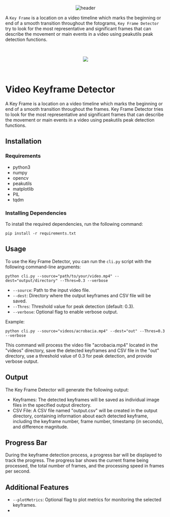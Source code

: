 <center>

   ![header](images/header.png)
    
</center>

A `Key Frame` is a location on a video timeline which marks the beginning or end of a smooth transition throughout the fotograms, `Key Frame Detector` try to look for the most representative and significant frames that can describe the movement or main events in a video using peakutils peak detection functions.

<br/>
<p align="center">

   <img src="images/demo.gif"> 

</p>
<br/>

# Video Keyframe Detector

A Key Frame is a location on a video timeline which marks the beginning or end of a smooth transition throughout the frames. Key Frame Detector tries to look for the most representative and significant frames that can describe the movement or main events in a video using peakutils peak detection functions.

## Installation

### Requirements

- python3
- numpy
- opencv
- peakutils
- matplotlib
- PIL
- tqdm

### Installing Dependencies

To install the required dependencies, run the following command:

```
pip install -r requirements.txt
```

## Usage

To use the Key Frame Detector, you can run the `cli.py` script with the following command-line arguments:

```
python cli.py --source="path/to/your/video.mp4" --dest="output/directory" --Thres=0.3 --verbose
```

- `--source`: Path to the input video file.
- `--dest`: Directory where the output keyframes and CSV file will be saved.
- `--Thres`: Threshold value for peak detection (default: 0.3).
- `--verbose`: Optional flag to enable verbose output.

Example:

```
python cli.py --source="videos/acrobacia.mp4" --dest="out" --Thres=0.3 --verbose
```

This command will process the video file "acrobacia.mp4" located in the "videos" directory, save the detected keyframes and CSV file in the "out" directory, use a threshold value of 0.3 for peak detection, and provide verbose output.

## Output

The Key Frame Detector will generate the following output:

- Keyframes: The detected keyframes will be saved as individual image files in the specified output directory.
- CSV File: A CSV file named "output.csv" will be created in the output directory, containing information about each detected keyframe, including the keyframe number, frame number, timestamp (in seconds), and difference magnitude.

## Progress Bar

During the keyframe detection process, a progress bar will be displayed to track the progress. The progress bar shows the current frame being processed, the total number of frames, and the processing speed in frames per second.

## Additional Features

- `--plotMetrics`: Optional flag to plot metrics for monitoring the selected keyframes.
- 





